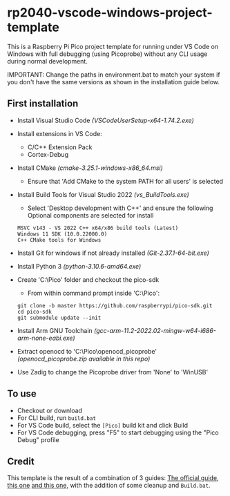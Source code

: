 # rp2040-vscode-windows-project-template

This is a Raspberry Pi Pico project template for running under VS Code on Windows with full debugging (using Picoprobe) without any CLI usage during normal development.

IMPORTANT: Change the paths in environment.bat to match your system if you don't have the same versions as shown in the installation guide below.

## First installation

- Install Visual Studio Code _(VSCodeUserSetup-x64-1.74.2.exe)_

- Install extensions in VS Code:
  - C/C++ Extension Pack
  - Cortex-Debug
  
- Install CMake _(cmake-3.25.1-windows-x86_64.msi)_
  - Ensure that 'Add CMake to the system PATH for all users' is selected

- Install Build Tools for Visual Studio 2022 _(vs_BuildTools.exe)_
  - Select 'Desktop development with C++' and ensure the following Optional components are selected for install
  ```
  MSVC v143 - VS 2022 C++ x64/x86 build tools (Latest)
  Windows 11 SDK (10.0.22000.0)
  C++ CMake tools for Windows
  ```

- Install Git for windows if not already installed _(Git-2.37.1-64-bit.exe)_

- Install Python 3 _(python-3.10.6-amd64.exe)_

- Create 'C:\Pico' folder and checkout the pico-sdk
  - From within command prompt inside 'C:\Pico':
  ```
  git clone -b master https://github.com/raspberrypi/pico-sdk.git
  cd pico-sdk
  git submodule update --init
  ```
  
- Install Arm GNU Toolchain _(gcc-arm-11.2-2022.02-mingw-w64-i686-arm-none-eabi.exe)_
  
- Extract openocd to 'C:\Pico\openocd_picoprobe' _(openocd_picoprobe.zip available in this repo)_

- Use Zadig to change the Picoprobe driver from 'None' to 'WinUSB'

## To use

- Checkout or download
- For CLI build, run `build.bat`
- For VS Code build, select the `[Pico]` build kit and click Build
- For VS Code debugging, press "F5" to start debugging using the "Pico Debug" profile

## Credit

This template is the result of a combination of 3 guides: [The official guide](https://datasheets.raspberrypi.com/pico/getting-started-with-pico.pdf), [this one](https://community.element14.com/products/raspberry-pi/b/blog/posts/working-with-the-raspberry-pi-pico-with-windows-and-c-c) [and this one,](https://community.element14.com/products/raspberry-pi/b/blog/posts/debugging-the-raspberry-pi-pico-on-windows-10) with the addition of some cleanup and `Build.bat`.
